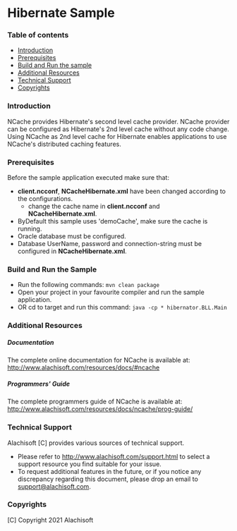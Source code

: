 # Hibernate Sample

### Table of contents

* [Introduction](#introduction)
* [Prerequisites](#prerequisites)
* [Build and Run the sample](#build-and-run-the-sample)
* [Additional Resources](#additional-resources)
* [Technical Support](#technical-support)
* [Copyrights](#copyrights)

### Introduction
NCache provides Hibernate's second level cache provider. NCache provider can be configured as Hibernate's 2nd level 
cache without any code change. Using NCache as 2nd level cache for Hibernate enables applications to use NCache's 
distributed caching features.


### Prerequisites

Before the sample application executed make sure that:

- **client.ncconf**, **NCacheHibernate.xml** have been changed according to the configurations. 
	- change the cache name in **client.ncconf** and **NCacheHibernate.xml**.
- ByDefault this sample uses 'demoCache', make sure the cache is running. 
- Oracle database must be configured.
- Database UserName, password and connection-string must be configured in **NCacheHibernate.xml**.

### Build and Run the Sample
- Run the following commands:
    ``` mvn clean package ```
- Open your project in your favourite compiler and run the sample application.
- OR cd to target and run this command: 
``` java -cp * hibernator.BLL.Main ```

### Additional Resources

##### Documentation
The complete online documentation for NCache is available at:
http://www.alachisoft.com/resources/docs/#ncache

##### Programmers' Guide
The complete programmers guide of NCache is available at:
http://www.alachisoft.com/resources/docs/ncache/prog-guide/

### Technical Support

Alachisoft [C] provides various sources of technical support. 

- Please refer to http://www.alachisoft.com/support.html to select a support resource you find suitable for 
    your issue.
- To request additional features in the future, or if you notice any discrepancy regarding this document, 
    please drop an email to [support@alachisoft.com](mailto:support@alachisoft.com).

### Copyrights

[C] Copyright 2021 Alachisoft 